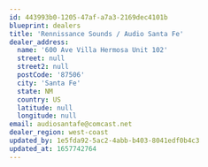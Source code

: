 ```yaml
---
id: 443993b0-1205-47af-a7a3-2169dec4101b
blueprint: dealers
title: 'Rennissance Sounds / Audio Santa Fe'
dealer_address:
  name: '600 Ave Villa Hermosa Unit 102'
  street: null
  street2: null
  postCode: '87506'
  city: 'Santa Fe'
  state: NM
  country: US
  latitude: null
  longitude: null
email: audiosantafe@comcast.net
dealer_region: west-coast
updated_by: 1e5fda92-5ac2-4abb-b403-8041edf0b4c3
updated_at: 1657742764
---
```

